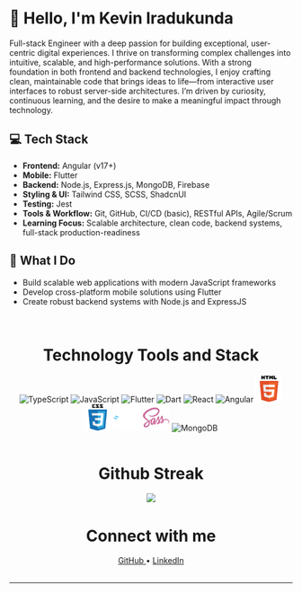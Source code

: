 # 👋 Hello, I'm Kevin Iradukunda

Full-stack Engineer with a deep passion for building exceptional, user-centric digital experiences. I thrive on transforming complex challenges into intuitive, scalable, and high-performance solutions. With a strong foundation in both frontend and backend technologies, I enjoy crafting clean, maintainable code that brings ideas to life—from interactive user interfaces to robust server-side architectures. I’m driven by curiosity, continuous learning, and the desire to make a meaningful impact through technology.

## 💻 Tech Stack

- **Frontend:** Angular (v17+)  
- **Mobile:** Flutter 
- **Backend:** Node.js, Express.js, MongoDB, Firebase  
- **Styling & UI:** Tailwind CSS, SCSS, ShadcnUI  
- **Testing:** Jest 
- **Tools & Workflow:** Git, GitHub, CI/CD (basic), RESTful APIs, Agile/Scrum  
- **Learning Focus:** Scalable architecture, clean code, backend systems, full-stack production-readiness

## 🚀 What I Do
- Build scalable web applications with modern JavaScript frameworks
- Develop cross-platform mobile solutions using Flutter
- Create robust backend systems with Node.js and ExpressJS
<br />

<div align="center">
     

<h1 align="center">Technology Tools and Stack</h1>

<div align="center">
<img src="https://upload.wikimedia.org/wikipedia/commons/thumb/4/4c/Typescript_logo_2020.svg/1200px-Typescript_logo_2020.svg.png" width="48" height="48" alt="TypeScript" />
<img src="https://upload.wikimedia.org/wikipedia/commons/thumb/9/99/Unofficial_JavaScript_logo_2.svg/1024px-Unofficial_JavaScript_logo_2.svg.png" width="48" height="48" alt="JavaScript" />
<img src="https://storage.googleapis.com/cms-storage-bucket/0dbfcc7a59cd1cf16282.png" width="48" height="48" alt="Flutter" />
     <img src="https://cdn.worldvectorlogo.com/logos/dart.svg" width="48" height="48" alt="Dart" />
<img src="https://brandlogos.net/wp-content/uploads/2020/09/react-logo.png" width="48" height="48" alt="React" />
     <img src="https://cdn.worldvectorlogo.com/logos/angular-icon-1.svg" width="48" height="48" alt="Angular" />

<img src="https://github.com/devicons/devicon/blob/master/icons/html5/html5-original-wordmark.svg" width="48" height="48" alt="HTML5" />
<img src="https://github.com/devicons/devicon/blob/master/icons/css3/css3-original-wordmark.svg" width="48" height="48" alt="css3" />
<img src="https://github.com/devicons/devicon/blob/master/icons/tailwindcss/tailwindcss-original-wordmark.svg" width="48" height="48" alt="tailwind" />
<img src="https://github.com/devicons/devicon/blob/master/icons/sass/sass-original.svg" width="48" height="48" alt="scss" />
<img src="https://cdn.worldvectorlogo.com/logos/mongodb-icon-1.svg" width="48" height="48" alt="MongoDB" />


</div>

<br />
     
<h1 align="center">Github Streak</h1>

<div align="center">
     
 <img src="https://github-readme-stats.vercel.app/api?username=iradukunda12&show_icons=true&theme=darcula"/> 
</div>

<h1 align="center">Connect with me</h1>
<div align="center">
     <a href="https://github.com/iradukunda12">GitHub <a/> • <a href="https://www.linkedin.com/in/eric-obeng-66a839179">LinkedIn</a> 
<div>
    
<br />

---

     
<!---
IRADUKUNDA Kevin is a ✨ special ✨ repository because its `README.md` (this file) appears on your GitHub profile.
You can click the Preview link to take a look at your changes.
--->
